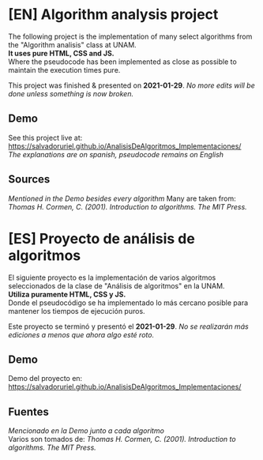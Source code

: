 # [EN] Algorithm analysis project
The following project is the implementation of many select algorithms from the "Algorithm analisis" class at UNAM.  
**It uses pure HTML, CSS and JS.**  
Where the pseudocode has been implemented as close as possible to maintain the execution times pure.  

This project was finished & presented on **2021-01-29**. _No more edits will be done unless something is now broken._

## Demo
See this project live at:
https://salvadoruriel.github.io/AnalisisDeAlgoritmos_Implementaciones/  
_The explanations are on spanish, pseudocode remains on English_

## Sources
_Mentioned in the Demo besides every algorithm_
Many are taken from: _Thomas H. Cormen, C. (2001). Introduction to algorithms. The MIT Press._

# [ES] Proyecto de análisis de algoritmos
El siguiente proyecto es la implementación de varios algoritmos seleccionados de la clase de "Análisis de algoritmos" en la UNAM.  
**Utiliza puramente HTML, CSS y JS.**  
Donde el pseudocódigo se ha implementado lo más cercano posible para mantener los tiempos de ejecución puros.  

Este proyecto se terminó y presentó el **2021-01-29**. _No se realizarán más ediciones a menos que ahora algo esté roto._

## Demo
Demo del proyecto en:
https://salvadoruriel.github.io/AnalisisDeAlgoritmos_Implementaciones/

## Fuentes
_Mencionado en la Demo junto a cada algoritmo_  
Varios son tomados de: _Thomas H. Cormen, C. (2001). Introduction to algorithms. The MIT Press._